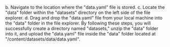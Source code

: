 
b. Navigate to the location where the "data.yaml" file is stored.
c. Locate the "data" folder within the "datasets" directory on the left side of the file explorer.
d. Drag and drop the "data.yaml" file from your local machine into the "data" folder in the file explorer.
By following these steps, you will successfully create a directory named "datasets," unzip the "data" folder into it, and upload the "data.yaml" file inside the "data" folder located at "/content/datasets/data/data.yaml".
